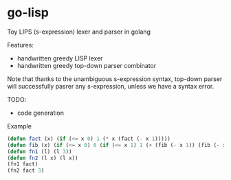 # go-lisp

Toy LIPS (s-expression) lexer and parser in golang

Features:
- handwritten greedy LISP lexer
- handwritten greedy top-down parser combinator

Note that thanks to the unambiguous s-expression syntax, top-down parser will successfully pasrer any s-expression, unless we have a syntax error.

TODO:
- code generation

Example

```lisp
(defun fact (x) (if (<= x 0) 1 (* x (fact (- x 1)))))
(defun fib (x) (if (<= x 0) 0 (if (<= x 1) 1 (+ (fib (- x 1)) (fib (- x 2))))))
(defun fn1 (l) (l 3))
(defun fn2 (l x) (l x))
(fn1 fact)
(fn2 fact 3)
```
